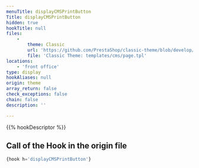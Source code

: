 ```yaml
---
menuTitle: displayCMSPrintButton
Title: displayCMSPrintButton
hidden: true
hookTitle: null
files:
    -
        theme: Classic
        url: 'https://github.com/PrestaShop/classic-theme/blob/develop/templates/cms/page.tpl'
        file: 'Classic Theme: templates/cms/page.tpl'
locations:
    - 'front office'
type: display
hookAliases: null
origin: theme
array_return: false
check_exceptions: false
chain: false
description: ''

---
```


{{% hookDescriptor %}}

## Call of the Hook in the origin file

```php
{hook h='displayCMSPrintButton'}
```
